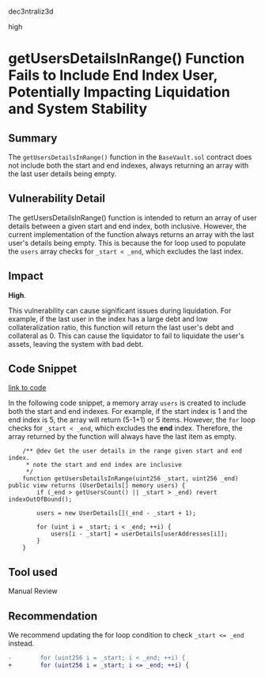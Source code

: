 dec3ntraliz3d

high

# getUsersDetailsInRange() Function Fails to Include End Index User, Potentially Impacting Liquidation and System Stability

## Summary

The `getUsersDetailsInRange()` function in the `BaseVault.sol` contract does not include both the start and end indexes, always returning an array with the last user details being empty.

## Vulnerability Detail

The getUsersDetailsInRange() function is intended to return an array of user details between a given start and end index, both inclusive. However, the current implementation of the function always returns an array with the last user's details being empty. This is because the for loop used to populate the `users` array checks for `_start < _end`, which excludes the last index.

## Impact
**High**.

This vulnerability can cause significant issues during liquidation. For example, if the last user in the index has a large debt and low collateralization ratio, this function will return the last user's debt and collateral as 0. This can cause the liquidator to fail to liquidate the user's assets, leaving the system with bad debt.


## Code Snippet

[link to code](https://github.com/sherlock-audit/2023-03-taurus/blob/main/taurus-contracts/contracts/Vault/BaseVault.sol#L160-L168)

In the following code snippet, a memory array `users`  is created to include both the start and end indexes. For example, if the start index is 1 and the end index is 5, the array will return (5-1+1) or 5 items. However, the `for` loop checks for `_start < _end`, which excludes the **end** index. Therefore, the array returned by the function will always have the last item as empty.

```solidity
    /** @dev Get the user details in the range given start and end index.
     * note the start and end index are inclusive
     */
    function getUsersDetailsInRange(uint256 _start, uint256 _end) public view returns (UserDetails[] memory users) {
        if (_end > getUsersCount() || _start > _end) revert indexOutOfBound();

        users = new UserDetails[](_end - _start + 1);

        for (uint i = _start; i < _end; ++i) {
            users[i - _start] = userDetails[userAddresses[i]];
        }
    }
```

## Tool used

Manual Review

## Recommendation

We recommend updating the for loop condition to check `_start <= _end` instead.

```diff
-        for (uint256 i = _start; i < _end; ++i) {
+        for (uint256 i = _start; i <= _end; ++i) {
```